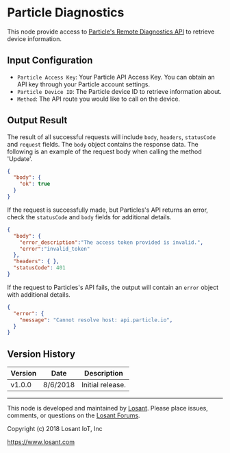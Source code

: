 # Particle Diagnostics
This node provide access to [Particle's Remote Diagnostics API](https://docs.particle.io/reference/api/#remote-diagnostics) to retrieve device information.

## Input Configuration
* `Particle Access Key`: Your Particle API Access Key. You can obtain an API key through your Particle account settings.
* `Particle Device ID`: The Particle device ID to retrieve information about.
* `Method`: The API route you would like to call on the device.

## Output Result
The result of all successful requests will include `body`, `headers`, `statusCode` and `request` fields. The `body` object contains the response data.
The following is an example of the request body when calling the method 'Update'.

```json
{
  "body": {
    "ok": true
  }
}
```

If the request is successfully made, but Particles's API returns an error, check the `statusCode` and `body` fields for additional details.

```json
{
  "body": {
    "error_description":"The access token provided is invalid.",
    "error":"invalid_token"
  },
  "headers": { },
  "statusCode": 401
}
```

If the request to Particles's API fails, the output will contain an `error` object with additional details.

```json
{
  "error": {
    "message": "Cannot resolve host: api.particle.io",
  }
} 
```

## Version History

| Version | Date | Description |
| ------- | -------- | ---------------- |
| v1.0.0  | 8/6/2018 | Initial release. |

---

This node is developed and maintained by [Losant](https://www.losant.com). Please place issues, comments, or questions on the [Losant Forums](https://forums.losant.com).

Copyright (c) 2018 Losant IoT, Inc

https://www.losant.com

